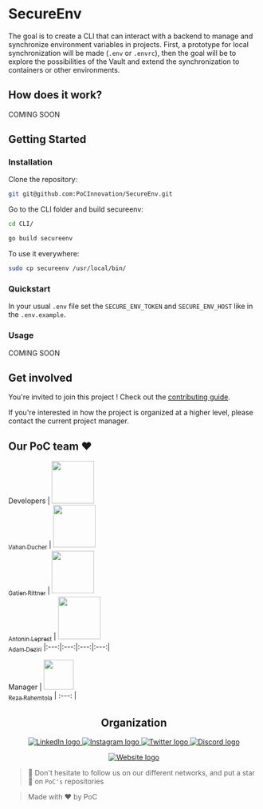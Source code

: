 
# SecureEnv

The goal is to create a CLI that can interact with a backend to manage and synchronize environment variables in projects. 
First, a prototype for local synchronization will be made (`.env` or `.envrc`), then the goal will be to explore the possibilities of the Vault and extend the synchronization to containers or other environments.

## How does it work?

COMING SOON

## Getting Started

### Installation

Clone the repository:

```bash
git git@github.com:PoCInnovation/SecureEnv.git
```

Go to the CLI folder and build secureenv:

```bash
cd CLI/
```
```bash
go build secureenv
```

To use it everywhere:
```bash
sudo cp secureenv /usr/local/bin/
```

### Quickstart

In your usual `.env` file set the `SECURE_ENV_TOKEN` and `SECURE_ENV_HOST` like in the `.env.example`.

### Usage

COMING SOON

## Get involved

You're invited to join this project ! Check out the [contributing guide](./CONTRIBUTING.md).

If you're interested in how the project is organized at a higher level, please contact the current project manager.

## Our PoC team ❤️

Developers
| [<img src="https://github.com/vahand.png?size=85" width=85><br><sub>Vahan Ducher</sub>](https://github.com/vahand) | [<img src="https://github.com/grittner.png?size=85" width=85><br><sub>Gatien Rittner</sub>](https://github.com/grittner) | [<img src="https://github.com/Matribuk.png?size=85" width=85><br><sub>Antonin Leprest</sub>](https://github.com/Matribuk) | [<img src="https://github.com/adamdeziri.png?size=85" width=85><br><sub>Adam Deziri</sub>](https://github.com/adamdeziri)
|:---:|:---:|:---:|:---:|

Manager
| [<img src="https://github.com/RezaRahemtola.png?size=85" width=60><br><sub>Reza Rahemtola</sub>](https://github.com/RezaRahemtola)
| :---: |

<h2 align=center>
Organization
</h2>

<p align='center'>
    <a href="https://www.linkedin.com/company/pocinnovation/mycompany/">
        <img src="https://img.shields.io/badge/LinkedIn-0077B5?style=for-the-badge&logo=linkedin&logoColor=white" alt="LinkedIn logo">
    </a>
    <a href="https://www.instagram.com/pocinnovation/">
        <img src="https://img.shields.io/badge/Instagram-E4405F?style=for-the-badge&logo=instagram&logoColor=white" alt="Instagram logo"
>
    </a>
    <a href="https://twitter.com/PoCInnovation">
        <img src="https://img.shields.io/badge/Twitter-1DA1F2?style=for-the-badge&logo=twitter&logoColor=white" alt="Twitter logo">
    </a>
    <a href="https://discord.com/invite/Yqq2ADGDS7">
        <img src="https://img.shields.io/badge/Discord-7289DA?style=for-the-badge&logo=discord&logoColor=white" alt="Discord logo">
    </a>
</p>
<p align=center>
    <a href="https://www.poc-innovation.fr/">
        <img src="https://img.shields.io/badge/WebSite-1a2b6d?style=for-the-badge&logo=GitHub Sponsors&logoColor=white" alt="Website logo">
    </a>
</p>

> 🚀 Don't hesitate to follow us on our different networks, and put a star 🌟 on `PoC's` repositories

> Made with ❤️ by PoC
